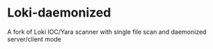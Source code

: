 # Loki-daemonized
A fork of Loki IOC/Yara scanner with single file scan and daemonized server/client mode
